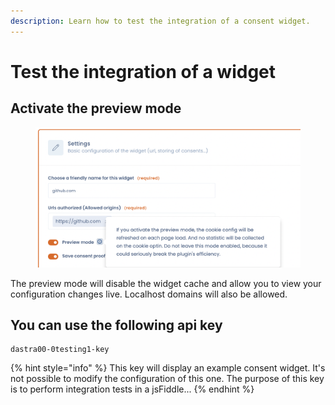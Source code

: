 ```yaml
---
description: Learn how to test the integration of a consent widget.
---
```


# Test the integration of a widget

## Activate the preview mode

<figure><img src="../../../.gitbook/assets/Capture d’écran 2023-02-28 à 14.59.49.png" alt=""><figcaption></figcaption></figure>

The preview mode will disable the widget cache and allow you to view your configuration changes live. Localhost domains will also be allowed.

## You can use the following api key

```
dastra00-0testing1-key
```

{% hint style="info" %}
This key will display an example consent widget. It's not possible to modify the configuration of this one. The purpose of this key is to perform integration tests in a jsFiddle...
{% endhint %}
